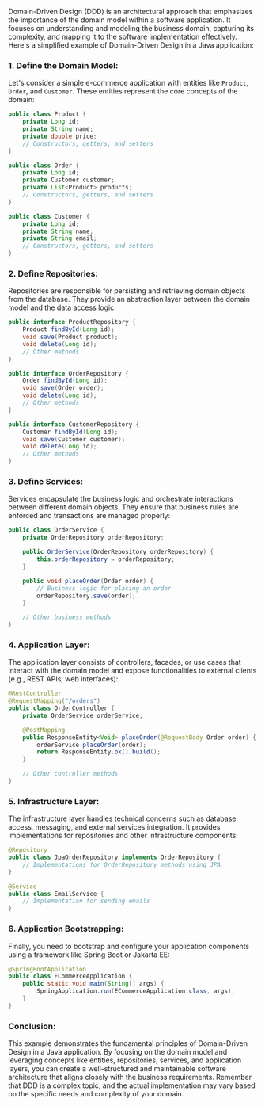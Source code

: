 Domain-Driven Design (DDD) is an architectural approach that emphasizes the importance of the domain model within a software application. It focuses on understanding and modeling the business domain, capturing its complexity, and mapping it to the software implementation effectively. Here's a simplified example of Domain-Driven Design in a Java application:

### 1. Define the Domain Model:

Let's consider a simple e-commerce application with entities like `Product`, `Order`, and `Customer`. These entities represent the core concepts of the domain:

```java
public class Product {
    private Long id;
    private String name;
    private double price;
    // Constructors, getters, and setters
}

public class Order {
    private Long id;
    private Customer customer;
    private List<Product> products;
    // Constructors, getters, and setters
}

public class Customer {
    private Long id;
    private String name;
    private String email;
    // Constructors, getters, and setters
}
```

### 2. Define Repositories:

Repositories are responsible for persisting and retrieving domain objects from the database. They provide an abstraction layer between the domain model and the data access logic:

```java
public interface ProductRepository {
    Product findById(Long id);
    void save(Product product);
    void delete(Long id);
    // Other methods
}

public interface OrderRepository {
    Order findById(Long id);
    void save(Order order);
    void delete(Long id);
    // Other methods
}

public interface CustomerRepository {
    Customer findById(Long id);
    void save(Customer customer);
    void delete(Long id);
    // Other methods
}
```

### 3. Define Services:

Services encapsulate the business logic and orchestrate interactions between different domain objects. They ensure that business rules are enforced and transactions are managed properly:

```java
public class OrderService {
    private OrderRepository orderRepository;

    public OrderService(OrderRepository orderRepository) {
        this.orderRepository = orderRepository;
    }

    public void placeOrder(Order order) {
        // Business logic for placing an order
        orderRepository.save(order);
    }

    // Other business methods
}
```

### 4. Application Layer:

The application layer consists of controllers, facades, or use cases that interact with the domain model and expose functionalities to external clients (e.g., REST APIs, web interfaces):

```java
@RestController
@RequestMapping("/orders")
public class OrderController {
    private OrderService orderService;

    @PostMapping
    public ResponseEntity<Void> placeOrder(@RequestBody Order order) {
        orderService.placeOrder(order);
        return ResponseEntity.ok().build();
    }

    // Other controller methods
}
```

### 5. Infrastructure Layer:

The infrastructure layer handles technical concerns such as database access, messaging, and external services integration. It provides implementations for repositories and other infrastructure components:

```java
@Repository
public class JpaOrderRepository implements OrderRepository {
    // Implementations for OrderRepository methods using JPA
}

@Service
public class EmailService {
    // Implementation for sending emails
}
```

### 6. Application Bootstrapping:

Finally, you need to bootstrap and configure your application components using a framework like Spring Boot or Jakarta EE:

```java
@SpringBootApplication
public class ECommerceApplication {
    public static void main(String[] args) {
        SpringApplication.run(ECommerceApplication.class, args);
    }
}
```

### Conclusion:

This example demonstrates the fundamental principles of Domain-Driven Design in a Java application. By focusing on the domain model and leveraging concepts like entities, repositories, services, and application layers, you can create a well-structured and maintainable software architecture that aligns closely with the business requirements. Remember that DDD is a complex topic, and the actual implementation may vary based on the specific needs and complexity of your domain.